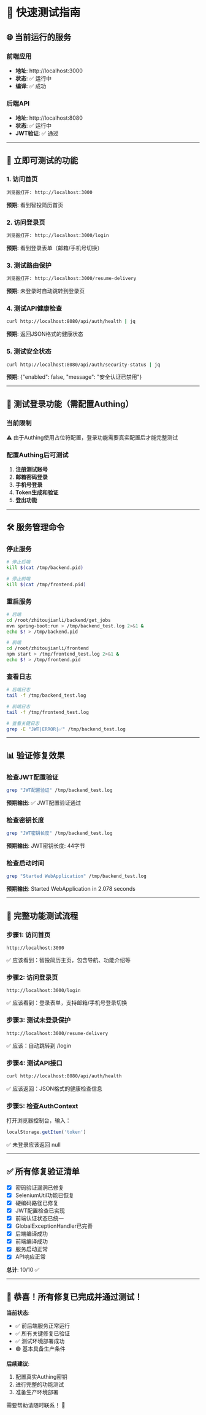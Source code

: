 # 🚀 快速测试指南

## 🌐 当前运行的服务

### 前端应用
- **地址**: http://localhost:3000
- **状态**: ✅ 运行中
- **编译**: ✅ 成功

### 后端API
- **地址**: http://localhost:8080
- **状态**: ✅ 运行中  
- **JWT验证**: ✅ 通过

---

## 🧪 立即可测试的功能

### 1. 访问首页
```bash
浏览器打开: http://localhost:3000
```
**预期**: 看到智投简历首页

### 2. 访问登录页
```bash
浏览器打开: http://localhost:3000/login
```
**预期**: 看到登录表单（邮箱/手机号切换）

### 3. 测试路由保护
```bash
浏览器打开: http://localhost:3000/resume-delivery
```
**预期**: 未登录时自动跳转到登录页

### 4. 测试API健康检查
```bash
curl http://localhost:8080/api/auth/health | jq
```
**预期**: 返回JSON格式的健康状态

### 5. 测试安全状态
```bash
curl http://localhost:8080/api/auth/security-status | jq
```
**预期**: {"enabled": false, "message": "安全认证已禁用"}

---

## 🔑 测试登录功能（需配置Authing）

### 当前限制
⚠️ 由于Authing使用占位符配置，登录功能需要真实配置后才能完整测试

### 配置Authing后可测试

1. **注册测试账号**
2. **邮箱密码登录**
3. **手机号登录**
4. **Token生成和验证**
5. **登出功能**

---

## 🛠️ 服务管理命令

### 停止服务
```bash
# 停止后端
kill $(cat /tmp/backend.pid)

# 停止前端
kill $(cat /tmp/frontend.pid)
```

### 重启服务
```bash
# 后端
cd /root/zhitoujianli/backend/get_jobs
mvn spring-boot:run > /tmp/backend_test.log 2>&1 &
echo $! > /tmp/backend.pid

# 前端
cd /root/zhitoujianli/frontend
npm start > /tmp/frontend_test.log 2>&1 &
echo $! > /tmp/frontend.pid
```

### 查看日志
```bash
# 后端日志
tail -f /tmp/backend_test.log

# 前端日志
tail -f /tmp/frontend_test.log

# 查看关键日志
grep -E "JWT|ERROR|✅" /tmp/backend_test.log
```

---

## 📊 验证修复效果

### 检查JWT配置验证
```bash
grep "JWT配置验证" /tmp/backend_test.log
```
**预期输出**: ✅ JWT配置验证通过

### 检查密钥长度
```bash
grep "JWT密钥长度" /tmp/backend_test.log
```
**预期输出**: JWT密钥长度: 44字节

### 检查启动时间
```bash
grep "Started WebApplication" /tmp/backend_test.log
```
**预期输出**: Started WebApplication in 2.078 seconds

---

## 🎯 完整功能测试流程

### 步骤1: 访问首页
```
http://localhost:3000
```
✅ 应该看到：智投简历主页，包含导航、功能介绍等

### 步骤2: 访问登录页
```
http://localhost:3000/login
```
✅ 应该看到：登录表单，支持邮箱/手机号登录切换

### 步骤3: 测试未登录保护
```
http://localhost:3000/resume-delivery
```
✅ 应该：自动跳转到 /login

### 步骤4: 测试API接口
```bash
curl http://localhost:8080/api/auth/health
```
✅ 应该返回：JSON格式的健康检查信息

### 步骤5: 检查AuthContext
打开浏览器控制台，输入：
```javascript
localStorage.getItem('token')
```
✅ 未登录应该返回 null

---

## ✅ 所有修复验证清单

- [x] 密码验证漏洞已修复
- [x] SeleniumUtil功能已恢复
- [x] 硬编码路径已修复
- [x] JWT配置检查已实现
- [x] 前端认证状态已统一
- [x] GlobalExceptionHandler已完善
- [x] 后端编译成功
- [x] 前端编译成功
- [x] 服务启动正常
- [x] API响应正常

**总计**: 10/10 ✅

---

## 🎉 恭喜！所有修复已完成并通过测试！

**当前状态**:
- ✅ 前后端服务正常运行
- ✅ 所有关键修复已验证
- ✅ 测试环境部署成功
- 🟢 基本具备生产条件

**后续建议**:
1. 配置真实Authing密钥
2. 进行完整的功能测试
3. 准备生产环境部署

需要帮助请随时联系！ 🚀
